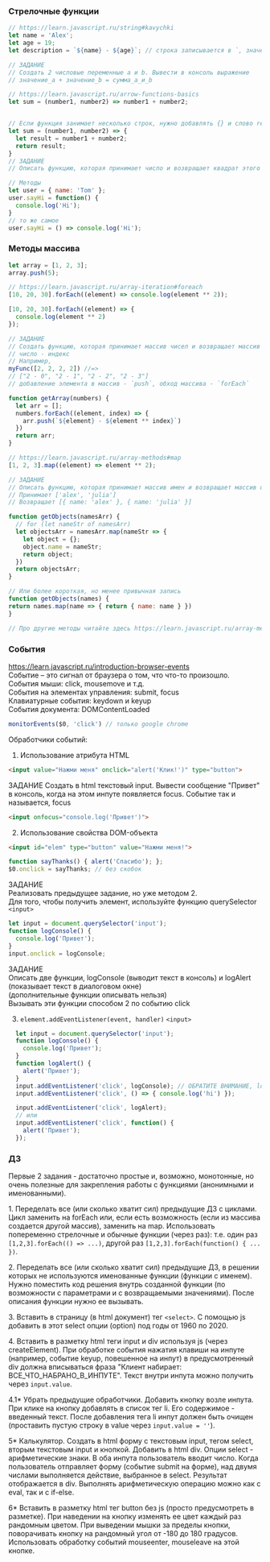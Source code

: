 ### Стрелочные функции

```js
// https://learn.javascript.ru/string#kavychki
let name = 'Alex';
let age = 19;
let description = `${name} - ${age}`; // строка записывается в `, значения - в ${}

// ЗАДАНИЕ
// Создать 2 числовые переменные a и b. Вывести в консоль выражение
// значение_a + значение_b = сумма_a_и_b

// https://learn.javascript.ru/arrow-functions-basics
let sum = (number1, number2) => number1 + number2;


// Если функция занимает несколько строк, нужно добавлять {} и слово return
let sum = (number1, number2) => {
  let result = number1 + number2;
  return result;
}
// ЗАДАНИЕ
// Описать функцию, которая принимает число и возвращает квадрат этого числа

// Методы
let user = { name: 'Tom' };
user.sayHi = function() {
  console.log('Hi');
}
// то же самое
user.sayHi = () => console.log('Hi');
```

### Методы массива

```js
let array = [1, 2, 3];
array.push(5);

// https://learn.javascript.ru/array-iteration#foreach
[10, 20, 30].forEach((element) => console.log(element ** 2));

[10, 20, 30].forEach((element) => {
  console.log(element ** 2)
});

// ЗАДАНИЕ
// Создать функцию, которая принимает массив чисел и возвращает массив строк
// число - индекс
// Например,
myFunc([2, 2, 2, 2]) //=>
// ["2 - 0", "2 - 1", "2 - 2", "2 - 3"]
// добавление элемента в массив - `push`, обход массива - `forEach`

function getArray(numbers) {
  let arr = [];
  numbers.forEach((element, index) => {
    arr.push(`${element} - ${element ** index}`)
  })
  return arr;
}

// https://learn.javascript.ru/array-methods#map
[1, 2, 3].map((element) => element ** 2);

// ЗАДАНИЕ
// Описать функцию, которая принимает массив имен и возвращает массив объектов { name: имя }
// Принимает ['alex', 'julia']
// Возвращает [{ name: 'alex' }, { name: 'julia' }]

function getObjects(namesArr) {
  // for (let nameStr of namesArr)
  let objectsArr = namesArr.map(nameStr => {
    let object = {};
    object.name = nameStr;
    return object;
  })
  return objectsArr;
}

// Или более короткая, но менее привычная запись
function getObjects(names) {
return names.map(name => { return { name: name } })
}

// Про другие методы читайте здесь https://learn.javascript.ru/array-methods
```

### События

https://learn.javascript.ru/introduction-browser-events \
Событие – это сигнал от браузера о том, что что-то произошло. \
События мыши: click, mousemove и т.д. \
События на элементах управления: submit, focus \
Клавиатурные события: keydown и keyup \
События документа: DOMContentLoaded

```js
monitorEvents($0, 'click') // только google chrome
```

Обработчики событий:
1) Использование атрибута HTML
```html
<input value="Нажми меня" onclick="alert('Клик!')" type="button">
```
ЗАДАНИЕ
Создать в html текстовый input. Вывести сообщение "Привет" в консоль, когда на этом инпуте появляется focus.
Событие так и называется, focus

```html
<input onfocus="console.log('Привет')">
```

2) Использование свойства DOM-объекта
```html
<input id="elem" type="button" value="Нажми меня!">
```
```js
function sayThanks() { alert('Спасибо'); };
$0.onclick = sayThanks; // без скобок
```
ЗАДАНИЕ \
Реализовать предыдущее задание, но уже методом 2. \
Для того, чтобы получить элемент, используйте функцию querySelector
`<input>`

```js
let input = document.querySelector('input');
function logConsole() {
  console.log('Привет');
}
input.onclick = logConsole;
```

ЗАДАНИЕ \
Описать две функции, logConsole (выводит текст в консоль) и logAlert (показывает текст в диалоговом окне) \
(дополнительные функции описывать нельзя) \
Вызывать эти функции способом 2 по событию click

3) `element.addEventListener(event, handler)`
`<input>`
```js
  let input = document.querySelector('input');
  function logConsole() {
    console.log('Привет');
  }
  function logAlert() {
    alert('Привет');
  }
  input.addEventListener('click', logConsole); // ОБРАТИТЕ ВНИМАНИЕ, logConsole нужно писать без скобок. Т.е. мы передаем функцию, а не вызываем ее.
  input.addEventListener('click', () => { console.log('hi') });

  input.addEventListener('click', logAlert);
  // или
  input.addEventListener('click', function() {
    alert('Привет');
  });
```

### ДЗ

Первые 2 задания - достаточно простые и, возможно, монотонные, но очень полезные для закрепления работы с функциями (анонимными и именованными).

1\. Переделать все (или сколько хватит сил) предыдущие ДЗ с циклами. Цикл заменить на forEach или, если есть возможность (если из массива создается другой массив), заменить на map. Использовать попеременно стрелочные и обычные функции (через раз): т.е. один раз `[1,2,3].forEach(() => ...)`, другой раз `[1,2,3].forEach(function() { ... })`.

2\. Переделать все (или сколько хватит сил) предыдущие ДЗ, в решении которых не используются именованные функции (функции с именем). Нужно поместить код решения внутрь созданной функции (по возможности с параметрами и с возвращаемыми значениями). После описания функции нужно ее вызывать.

3\. Вставить в страницу (в html документ) тег `<select>`. С помощью js добавить в этот select опции (option) под годы от 1960 по 2020.

4\. Вставить в разметку html теги input и div используя js (через createElement). При обработке события нажатия клавиши на инпуте (например, событие keyup, повешенное на инпут) в предусмотренный div должна вписываться фраза "Клиент набирает: ВСЕ_ЧТО_НАБРАНО_В_ИНПУТЕ". Текст внутри инпута можно получить через `input.value`.

4.1* Убрать предыдущие обработчики. Добавить кнопку возле инпута. При клике на кнопку добавлять в список тег li. Его содержимое - введенный текст. После добавления тега li инпут должен быть очищен (проставить пустую строку в value через `input.value = ''`).

5* Калькулятор. Создать в html форму с текстовым input, тегом select, вторым текстовым input и кнопкой. Добавить в html div. Опции select - арифметические знаки. В оба инпута пользователь вводит число. Когда пользователь отправляет форму (событие submit на форме), над двумя числами выполняется действие, выбранное в select. Результат отображается в div. Выполнять арифметическую операцию можно как с eval, так и с if-else.

6* Вставить в разметку html тег button без js (просто предусмотреть в разметке). При наведении на кнопку изменять ее цвет каждый раз рандомным цветом. При выведении мышки за пределы кнопки, поворачивать кнопку на рандомный угол от -180 до 180 градусов. Использовать обработку событий mouseenter, mouseleave на этой кнопке.
